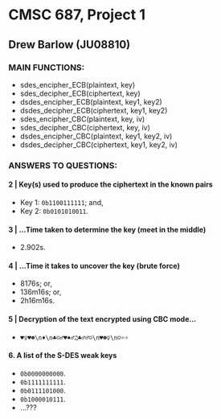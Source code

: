 # CMSC 687, Project 1
## Drew Barlow (JU08810)

### MAIN FUNCTIONS:
  * sdes_encipher_ECB(plaintext, key)
  * sdes_decipher_ECB(ciphertext, key)
  * dsdes_encipher_ECB(plaintext, key1, key2)
  * dsdes_decipher_ECB(ciphertext, key1, key2)
  * sdes_encipher_CBC(plaintext, key, iv)
  * sdes_decipher_CBC(ciphertext, key, iv)
  * dsdes_encipher_CBC(plaintext, key1, key2, iv)
  * dsdes_decipher_CBC(ciphertext, key1, key2, iv)

### ANSWERS TO QUESTIONS:
#### 2 | Key(s) used to produce the ciphertext in the known pairs
  * Key 1: `0b1100111111`; and,
  * Key 2: `0b0101010011`.

#### 3 | ...Time taken to determine the key (meet in the middle)
  * 2.902s.

#### 4 | ...Time it takes to uncover the key (brute force)
  * 8176s; or,
  * 136m16s; or,
  * 2h16m16s.

#### 5 | Decryption of the text encrypted using CBC mode...
  * `♥♀♥☻\n♦\n♣☺♂♥♠♂♫♣♂♂☺\n♥☻♀\n☺☼☼`

#### 6. A list of the S-DES weak keys
  * `0b0000000000`.
  * `0b1111111111`.
  * `0b0111101000`.
  * `0b1000010111`.
  * ...???

